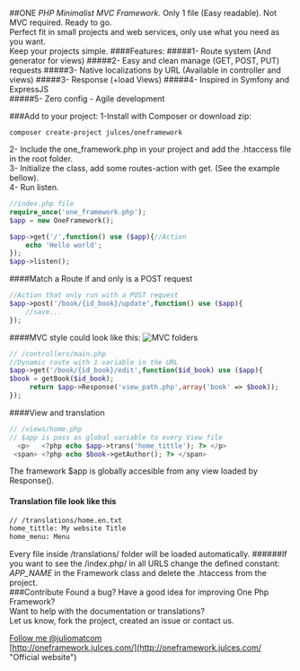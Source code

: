 ##ONE <i> PHP Minimalist MVC Framework.</i>
Only 1 file (Easy readable). Not MVC required. Ready to go.  
Perfect fit in small projects and web services, only use what you need as you want.   
Keep your projects simple.
####Features:
#####1- Route system (And generator for views)
#####2- Easy and clean manage (GET, POST, PUT) requests
#####3- Native localizations by URL (Available in controller and views)
#####3- Response (+load Views)
#####4- Inspired in Symfony and ExpressJS    
#####5- Zero config - Agile development

###Add to your project:
1-Install with Composer or download zip:        
```     
composer create-project julces/oneframework
``` 
2- Include the one_framework.php in your project and  add the .htaccess file in the root folder.     
3- Initialize the class, add some routes-action with get. (See the example bellow).    
4- Run listen.
  
```php
//index.php file    
require_once('one_framework.php');  
$app = new OneFramework();      

$app->get('/',function() use ($app){//Action
    echo 'Hello world';     
});     
$app->listen();
```

####Match a Route if and only is a POST request 
```php
//Action that only run with a POST request
$app->post('/book/{id_book}/update',function() use ($app){
    //save...
});
```

####MVC style could look like this:
![MVC folders](http://i60.tinypic.com/ne6hhl.png "MVC folders")


```php
// /controllers/main.php    
//Dynamic route with 1 variable in the URL 
$app->get('/book/{id_book}/edit',function($id_book) use ($app){ 
$book = getBook($id_book);
     return $app->Response('view_path.php',array('book' => $book));
});     
```

####View and translation
```php
// /views/home.php
// $app is pass as global variable to every View file
  <p>   <?php echo $app->trans('home_tittle'); ?> </p>
 <span> <?php echo $book->getAuthor(); ?> </span>


```
The framework $app is globally accesible from any view loaded by Response().
#### Translation file look like this
```txt
// /translations/home.en.txt
home_tittle: My website Title
home_menu: Menu
```
Every file inside /translations/ folder will be loaded automatically.
######If you want to see the  /index.php/ in all URLS change the defined constant: <i> APP_NAME</i> in the Framework class and delete the .htaccess from the project.   
###Contribute
Found a bug? Have a good idea for improving One Php Framework?      
Want to help with the documentation or translations?        
Let us know, fork the project, created an issue or contact us.

[Follow me @juliomatcom](https://twitter.com/juliomatcom    "Follow me and get in touch")  
[http://oneframework.julces.com/](http://oneframework.julces.com/    "Official website")
